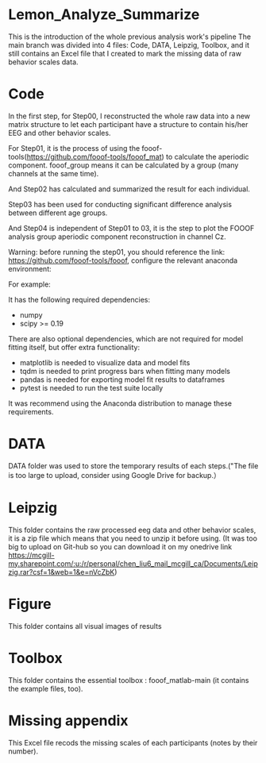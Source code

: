 # Lemon_Analyze_Summarize
This is the introduction of the whole previous analysis work's pipeline
The main branch was divided into 4 files: Code, DATA, Leipzig, Toolbox, and it still contains an Excel file that I created to mark the missing data of raw behavior scales data.

# Code
In the first step, for Step00, I reconstructed the whole raw data into a new matrix structure to let each participant have a structure to contain his/her EEG and other behavior scales.

For Step01, it is the process of using the fooof-tools(https://github.com/fooof-tools/fooof_mat) to calculate the aperiodic component. fooof_group means it can be calculated by a group (many channels at the same time). 

And Step02 has calculated and summarized the result for each individual. 

Step03 has been used for conducting significant difference analysis between different age groups.

And Step04 is independent of Step01 to 03, it is the step to plot the FOOOF analysis group aperiodic component reconstruction in channel Cz.

Warning: before running the step01, you should reference the link: https://github.com/fooof-tools/fooof, configure the relevant anaconda environment:

For example: 

It has the following required dependencies:

- numpy
- scipy >= 0.19
  
 There are also optional dependencies, which are not required for model fitting itself, but offer extra functionality:

- matplotlib is needed to visualize data and model fits
- tqdm is needed to print progress bars when fitting many models
- pandas is needed for exporting model fit results to dataframes
- pytest is needed to run the test suite locally

It was recommend using the Anaconda distribution to manage these requirements.

# DATA 
DATA folder was used to store the temporary results of each steps.("The file is too large to upload, consider using Google Drive for backup.） 

# Leipzig 
This folder contains the raw processed eeg data and other behavior scales, it is a zip file which means that you need to unzip it before using.
(It was too big to upload on Git-hub so you can download it on my onedrive link https://mcgill-my.sharepoint.com/:u:/r/personal/chen_liu6_mail_mcgill_ca/Documents/Leipzig.rar?csf=1&web=1&e=nVcZbK)

# Figure
This folder contains all visual images of results

# Toolbox
This folder contains the essential toolbox : fooof_matlab-main (it contains the example files, too).

# Missing appendix
This Excel file recods the missing scales of each participants (notes by their number).
